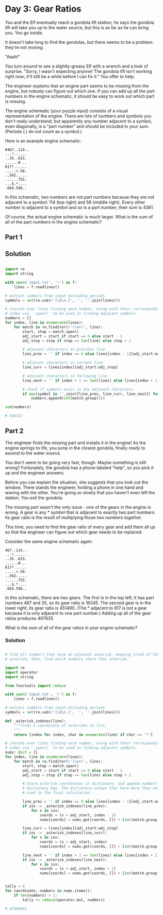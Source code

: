 # Day 3: Gear Ratios

You and the Elf eventually reach a gondola lift station; he says the gondola lift will
take you up to the water source, but this is as far as he can bring you. You go inside.

It doesn't take long to find the gondolas, but there seems to be a problem: they're not
moving.

"Aaah!"

You turn around to see a slightly-greasy Elf with a wrench and a look of surprise.
"Sorry, I wasn't expecting anyone! The gondola lift isn't working right now; it'll still
be a while before I can fix it." You offer to help.

The engineer explains that an engine part seems to be missing from the engine, but
nobody can figure out which one. If you can add up all the part numbers in the engine
schematic, it should be easy to work out which part is missing.

The engine schematic (your puzzle input) consists of a visual representation of the
engine. There are lots of numbers and symbols you don't really understand, but
apparently any number adjacent to a symbol, even diagonally, is a "part number" and
should be included in your sum. (Periods (.) do not count as a symbol.)

Here is an example engine schematic:

```
0467..114..
...*......
..35..633.
......#...
617*......
.....+.58.
..592.....
......755.
...$.*....
.664.598..
```

In this schematic, two numbers are not part numbers because they are not adjacent to a
symbol: 114 (top right) and 58 (middle right). Every other number is adjacent to a
symbol and so is a part number; their sum is 4361.

Of course, the actual engine schematic is much larger. What is the sum of all of the
part numbers in the engine schematic?

## Part 1

## Solution

```python

import re
import string

with open('input.txt', 'r') as f:
    lines = f.readlines()

# extract symbols from input excluding periods
symbols = set(re.sub(r'[\d\n.]', '', ''.join(lines)))

# iterate over lines finding each number, along with their corresponding start and stop
# index via `.span()` to be used in finding adjacent symbols
numbers = []
for index, line in enumerate(lines):
    for match in re.finditer(r'(\w+)', line):
        start, stop = match.span()
        adj_start = start if start == 0 else start - 1
        adj_stop = stop if stop == len(line) else stop + 1

        # adjacent characters in previous line
        line_prev = '' if index == 0 else lines[index - 1][adj_start:adj_stop]

        # adjacent characters in current line
        line_curr = lines[index][adj_start:adj_stop]

        # adjacent characters in following line
        line_next = '' if index + 1 == len(lines) else lines[index + 1][adj_start:adj_stop]

        # check if symbols exist in any adjacent characters
        if any(symbol in ''.join([line_prev, line_curr, line_next]) for symbol in symbols):
            numbers.append(int(match.group()))

sum(numbers)

# 546312

```

## Part 2

The engineer finds the missing part and installs it in the engine! As the engine springs
to life, you jump in the closest gondola, finally ready to ascend to the water source.

You don't seem to be going very fast, though. Maybe something is still wrong?
Fortunately, the gondola has a phone labeled "help", so you pick it up and the engineer
answers.

Before you can explain the situation, she suggests that you look out the window. There
stands the engineer, holding a phone in one hand and waving with the other. You're going
so slowly that you haven't even left the station. You exit the gondola.

The missing part wasn't the only issue - one of the gears in the engine is wrong. A gear
is any * symbol that is adjacent to exactly two part numbers. Its gear ratio is the
result of multiplying those two numbers together.

This time, you need to find the gear ratio of every gear and add them all up so that the
engineer can figure out which gear needs to be replaced.

Consider the same engine schematic again:

```
467..114..
...*......
..35..633.
......#...
617*......
.....+.58.
..592.....
......755.
...$.*....
.664.598..
```

In this schematic, there are two gears. The first is in the top left; it has part
numbers 467 and 35, so its gear ratio is 16345. The second gear is in the lower right;
its gear ratio is 451490. (The * adjacent to 617 is not a gear because it is only
adjacent to one part number.) Adding up all of the gear ratios produces 467835.

What is the sum of all of the gear ratios in your engine schematic?

### Solution

```python

# find all numbers that have an adjacent asterisk, keeping track of the index of that
# asterisk; then, find which numbers share that asterisk.

import re
import operator
import string

from functools import reduce

with open('input.txt', 'r') as f:
    lines = f.readlines()

# extract symbols from input excluding periods
symbols = set(re.sub(r'[\d\n.]', '', ''.join(lines)))

def _asterisk_indexes(line):
    """finds x coordinate of asterisks in list.
    """
    return [index for index, char in enumerate(line) if char == '*']

# iterate over lines finding each number, along with their corresponding start and stop
# index via `.span()` to be used in finding adjacent symbols.
nums: dict = {}
for index, line in enumerate(lines):
    for match in re.finditer(r'(\w+)', line):
        start, stop = match.span()
        adj_start = start if start == 0 else start - 1
        adj_stop = stop if stop == len(line) else stop + 1

        # Store asterisk coordinates in dictionary, and append numbers to that
        # dictionary key. The dictionary values that have more than one number will be
        # used in the final calculation.

        line_prev = '' if index == 0 else lines[index - 1][adj_start:adj_stop]
        if ixs := _asterisk_indexes(line_prev):
            for x in ixs:
                coords = (x + adj_start, index - 1)
                nums[coords] = nums.get(coords, []) + [int(match.group())]

        line_curr = lines[index][adj_start:adj_stop]
        if ixs := _asterisk_indexes(line_curr):
            for x in ixs:
                coords = (x + adj_start, index)
                nums[coords] = nums.get(coords, []) + [int(match.group())]

        line_next = '' if index + 1 == len(lines) else lines[index + 1][adj_start:adj_stop]
        if ixs := _asterisk_indexes(line_next):
            for x in ixs:
                coords = (x + adj_start, index + 1)
                nums[coords] = nums.get(coords, []) + [int(match.group())]


tally = 0
for coordinate, numbers in nums.items():
    if len(numbers) > 1:
        tally += reduce(operator.mul, numbers)

# 87449461

```
